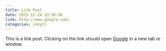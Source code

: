 ```yaml
---
title: Link Post
date: 2013-12-24 23:30:04
link: http://www.google.com/
categories: jekyll
---
```


This is a link post. Clicking on the link should open [Google](http://www.google.com/) in a new tab or window.
